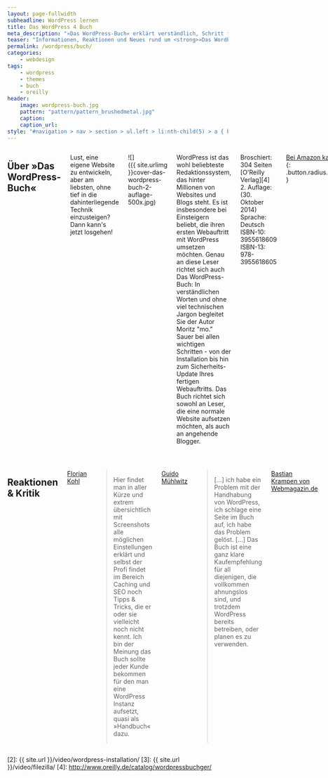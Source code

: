 ```yaml
---
layout: page-fullwidth
subheadline: WordPress lernen
title: Das WordPress 4 Buch
meta_description: "»Das WordPress-Buch« erklärt verständlich, Schritt für Schritt den Umgang mit WordPress. Diese Seite sammelt neue Videos, Reaktionen und Material zum Buch."
teaser: "Informationen, Reaktionen und Neues rund um <strong>»Das WordPress-Buch«</strong> von Moritz »mo.« Sauer mit Tipps, Tricks und Videoanleitungen."
permalink: /wordpress/buch/
categories:
    - webdesign
tags:
    - wordpress
    - themes
    - buch
    - oreilly
header:
    image: wordpress-buch.jpg
    pattern: "pattern/pattern_brushedmetal.jpg"
    caption:
    caption_url:
style: "#navigation > nav > section > ul.left > li:nth-child(5) > a { background: #82cbd0; color: #fff; }"
---
```

<div class="row">
<div class="medium-6 columns" markdown="1">

## Über »Das WordPress-Buch«

Lust, eine eigene Website zu entwickeln, aber am liebsten, ohne tief in die dahinterliegende Technik einzusteigen? Dann kann's jetzt losgehen!

![]({{ site.urlimg }}cover-das-wordpress-buch-2-auflage-500x.jpg)

WordPress ist das wohl beliebteste Redaktionssystem, das hinter Millionen von Websites und Blogs steht. Es ist insbesondere bei Einsteigern beliebt, die ihren ersten Webauftritt mit WordPress umsetzen möchten. Genau an diese Leser richtet sich auch Das WordPress-Buch: In verständlichen Worten und ohne viel technischen Jargon begleitet Sie der Autor Moritz "mo." Sauer bei allen wichtigen Schritten - von der Installation bis hin zum Sicherheits-Update Ihres fertigen Webauftritts. Das Buch richtet sich sowohl an Leser, die eine normale Website aufsetzen möchten, als auch an angehende Blogger.

Broschiert: 304 Seiten  
[O'Reilly Verlag][4]
2. Auflage:  (30. Oktober 2014)  
Sprache: Deutsch  
ISBN-10: 3955618609  
ISBN-13: 978-3955618605  

[Bei Amazon kaufen »][1]
{: .button.radius.success }



## Videos: WordPress-Buch

<div class="flex-video"><iframe width="1280" height="720" src="https://www.youtube.com/embed/videoseries?list=PL_9q18jtRBgHVkshAZZLidZA8YHp8TsAX" frameborder="0" allowfullscreen></iframe></div><!-- /.flex-video -->

* [Installation: WordPress installieren Schritt für Schritt][2]
* [Dateien mit dem FTP-Programm FileZilla hochladen][3]



## Noch mehr über WordPress

* [Tipps, Tricks und Neues rund um WordPress]({{ site.url }}/wordpress/)
* [Hochwertige Auswahl an WordPress Themes]({{ site.url }}/wordpress/themes/)
* [Hilfreiche und professionelle WordPress Plugins]({{ site.url }}/wordpress/plugins/)
* [Website von O'Reilly zum Buch][4]




</div><!-- /.medium-6.columns -->
<div class="medium-6 columns" markdown="1">


## Reaktionen & Kritik

[Florian Kohl](http://floriankohl.de/buchrezension-wordpress-buch/)

> Hier findet man in aller Kürze und extrem übersichtlich mit Screenshots alle möglichen Einstellungen erklärt und selbst der Profi findet im Bereich Caching und SEO noch Tipps & Tricks, die er oder sie vielleicht noch nicht kennt. Ich bin der Meinung das Buch sollte jeder Kunde bekommen für den man eine WordPress Instanz aufsetzt, quasi als »Handbuch« dazu.

[Guido Mühlwitz](http://www.guido-muehlwitz.de/2013/08/wordpress-buch/)

> [...] ich habe ein Problem mit der Handhabung von WordPress, ich schlage eine Seite im Buch auf, ich habe das Problem gelöst. [...] Das Buch ist eine ganz klare Kaufempfehlung für all diejenigen, die vollkommen ahnungslos sind, und trotzdem WordPress bereits betreiben, oder planen es zu verwenden.

 [Bastian Krampen von Webmagazin.de](http://webmagazin.de/web/wordpress/Das-WordPress-Buch-166596)

> Das Kunststück, trotz der Kürze eine gelungene und hilfreiche Praxisanleitung zu liefern, gelingt. Das liegt vor allem an den hervorragenden Texten, die stets präzise formuliert sind und sich auf die Lösung der Fragestellung beschränken. [...] „Das WordPress-Buch“ ist eine hervorragende Einstiegslektüre für die Nutzung von WordPress. Das Buch ist kompakt und fundiert, konzentriert sich auf die wesentlichen Punkte und driftet zu keiner Zeit ab. 

[Coach im Netz](http://www.coach-im-netz.de/2013/09/das-wordpress-buch-von-moritz-mo-sauer-besprechung-und-verlosung/)

> In Kapitel zwölf stellte er eine tolle Auswahl für die unterschiedlichsten Bedürfnisse und Zielgruppen vor. Klasse!

Silke Brügel von Inspire PR

> Angefangen mit einer genauen Anleitung zur Installation und einer ersten Einführung in das Redaktionssystem geht das Buch Schritt für Schritt in die Tiefe. Besonders auffallend sind die detaillierten Graphiken und Bilder, die sich das ganze Buch über mit den reinen Textstellen abwechseln. [...] Für Neueinsteiger lesenswert – die übersichtliche Einführung zeigt den Weg zu einem erfolgreichen Internetauftritt mit WordPress.

 [Ines Meyrose von Meyrose.de](http://www.meyrose.de/2013/08/23/buchreview-das-wordpress-buch/)

> Moritz »mo.« Sauer ist es gelungen, ein wirkliches Einsteigerbuch zu schreiben, auf dem erst auf Seite 205 der erste HMTL-Code (mit Anleitung für Dummies) auftaucht. Bis dahin habe ich noch nicht mal das Wort Code wahr genommen.

 [Ulla Schmitz von Bloghandbuch.de](http://bloghandbuch.de/wordpress-buch/)

> Mit Moritz Sauer hat der Verlag den idealen Autor für den barrierefreien Zugang zur WordPress-Welt gefunden: Sauer beherrscht die Kunst der Reduktion und er erleichtert mit dem reichlichen Material in seinen eigenen Webprojekten den Zugriff auf weiterführende Ressourcen.

[Petra Wiemann von elementareslesen.wordpress.com](http://elementareslesen.wordpress.com/2013/08/16/moritz-mo-sauer-das-wordpress-buch/)

> Dieses Buch bietet eine ausgezeichnete Hilfestellung für das Arbeiten mit WordPress. Es ist klar gegliedert und sehr gut verständlich und richtet sich vor allem an Einsteiger für den Aufbau eines Blogs oder einer Website. Aber auch Anwender mit einer gewissen Erfahrung können von diesem Buch profitieren. 

[Ralph Günther von rgblog.de](http://www.rgblog.de/wordpress-buch-rezension/)

> »Das WordPress Buch« ist ein wichtiger und ausführlicher Ratgeber zu einem weltweit anerkannten und beliebten Redaktionssystem.  [...] Jedem, der mit WordPress zu tun hat, egal ob als Betreiber einer Website oder eines Blogs, ob im Business oder privat, ob als Light- oder Heavy-User, ob als Laie oder Profi: Ihm sei dieses Werk von Moritz Sauer wärmstens empfohlen.

Siegmar Gebele auf siegmargebele.com

> Diesmal keine Textkritik, sondern eine [Videorezension von Siegmar Gebele auf YouTube](http://www.youtube.com/watch?v=zgXE9V7eV08).



</div><!-- /.medium-6.columns -->
</div><!-- /.row -->


[1]: http://www.amazon.de/gp/product/3955618609/ref=as_li_tl?ie=UTF8&camp=1638&creative=19454&creativeASIN=3955618609&linkCode=as2&tag=phlow-21&linkId=2MZKAARU43DMJ637
[2]: {{ site.url }}/video/wordpress-installation/
[3]: {{ site.url }}/video/filezilla/
[4]: http://www.oreilly.de/catalog/wordpressbuchger/

